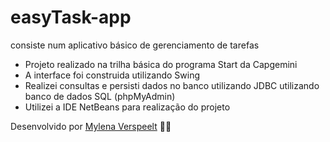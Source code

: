 # easyTask-app
consiste num aplicativo básico de gerenciamento de tarefas

- Projeto realizado na trilha básica do programa Start da Capgemini
- A interface foi construida utilizando Swing
- Realizei consultas e persisti dados no banco utilizando JDBC utilizando banco de dados SQL (phpMyAdmin)
- Utilizei a IDE NetBeans para realização do projeto

Desenvolvido por [Mylena Verspeelt](https://www.linkedin.com/in/mylenaverspeelt/) 🌿🌿   
  
